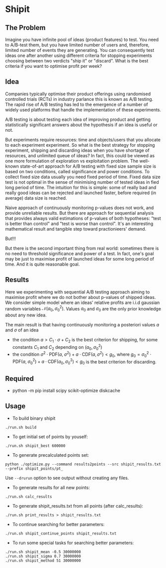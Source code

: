 # Shipit

## The Problem

Imagine you have infinite pool of ideas (product features) to test. You need to A/B-test them, but you have limited number of users and, therefore, limited number of events they are generating. You can consequently test ideas one after another using different criteria for stopping experiments choosing between two verdicts "ship it" or "discard". What is the best criteria if you want to optimise profit per week?

## Idea

Companies typically optimise their product offerings using randomised controlled trials (RCTs) in industry parlance this is known as A/B testing.
The rapid rise of A/B testing has led to the emergence of a number of widely used platforms that handle the implementation of these experiments.

A/B testing is about testing each idea of improving product and getting statistically significant answers about the hypothesis if an idea is useful or not.

But experiments require resources: time and objects/users that you allocate to each experiment experiment. So what is the best strategy for stopping experiment, shipping and discarding ideas when you have shortage of resources, and unlimited queue of ideas? In fact, this could be viewed as one more formulation of exploration vs exploitation problem. The well-known state-of-art approach for A/B testing with fixed size sample size is based on two conditions,  called significance and power conditions. To collect fixed size data usually you need fixed  period of time.  Fixed data size test is not optimal in the sense of minimising number of tested ideas in fied long period of time. The intuition for this is simple: some of really bad and really good ideas can be rejected and launched faster, before required (in average) data size is reached.

Naive approach of continuously monitoring p-values does not work, and provide unreliable results. But there are approach for sequential analysis that provides always valid estimations of p-values of both hypotheses: "test is better than control" and "test is worse than control". It's an interesting mathematical result and tangible step toward practionieers' demand.

But!!!

But there is the second important thing from real world: sometimes there is no need  to threshold significance and power of a test. In fact, one's goal may be just to maximise profit of launched ideas for some long period of time. And it is quite reasonable goal.

## Results
Here we experimenting with sequential A/B testing approach aiming to maximise profit where we do not bother about p-values of shipped ideas. We consider simple model where an ideas' relative profits are i.i.d gaussian random variables $\mathcal{N}(a_0, \sigma_0^2)$. Values $a_0$ and $\sigma_0$ are the only prior knowledge about any new idea.

The main result is that having continuously monitoring a posteriori values $a$ and $\sigma$ of an idea

- the condition $a > C_1\cdot \sigma + C_2$ is the best criterion for shipping, for some constants $C_1$ and $C_2$ depending on $(a_0, \sigma_0^2)$
- the condition $\sigma^2 \cdot \mathrm{PDF}(a,\; \sigma^2) + a \cdot \mathrm{CDF}(a, \sigma^2) < g_0$, where $g_0 =\sigma_0^2 \cdot \mathrm{PDF}(a,\; \sigma_0^2) + a \cdot \mathrm{CDF}(a_0, \sigma_0^2) < g_0$ is the best criterion for discarding.

## Required

- python -m pip install scipy scikit-optimize diskcache

## Usage

- To build binary shipit
```
./run.sh build
```


- To get initial set of points by youself:
```
./run.sh shipit_best 600000
```

- To generate precalculated points set:
```
python ./optimize.py --command results2points --src shipit_results.txt --prefix shipit_points/pt_
```
Use `--drurun` option to see output without creating any files.

- To generate results for all new points:
```
./run.sh calc_results
```

- To generate shipit_results.txt from all points (after calc_results):
```
./run.sh print_results > shipit_results.txt
```

- To continue searching for better parameters:
```
./run.sh shipit_continue_points shipit_results.txt
```

- To run some special tasks for searching better parameters:
```
./run.sh shipit_mean -0.5 30000000
./run.sh shipit_sigma 0.7 30000000
./run.sh shipit_method 51 30000000
```
